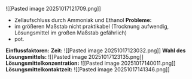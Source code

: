 ![[Pasted image 20251017121709.png]]
- Zellaufschluss durch Ammoniak und Ethanol 
**Probleme:**
- im größeren Maßstab nicht praktikabel (Trocknung aufwendig, Lösungsmittel im großen Maßstab gefährlich)
- pot. 

**Einflussfaktoren:**
**Zeit:**
![[Pasted image 20251017123032.png]]
**Wahl des Lösungsmittels:**
![[Pasted image 20251017123135.png]]
**Lösungsmittelkonzentration:**
![[Pasted image 20251017140011.png]]
**Lösungsmittelkontaktzeit:**
![[Pasted image 20251017141346.png]]





